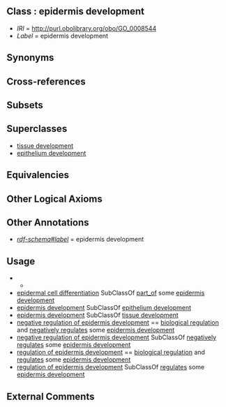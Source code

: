 
## Class : epidermis development

 * *IRI* = http://purl.obolibrary.org/obo/GO_0008544
 * *Label* = epidermis development

## Synonyms


## Cross-references


## Subsets


## Superclasses

 * [tissue development](../../GO/88/GO_0009888.md)
 * [epithelium development](../../GO/29/GO_0060429.md)

## Equivalencies


## Other Logical Axioms


## Other Annotations

 * *[rdf-schema#label](../../el/rdf-schema#label.md)* = epidermis development

## Usage

 * -
 * [epidermal cell differentiation](../../GO/13/GO_0009913.md) SubClassOf [part_of](../../BFO/50/BFO_0000050.md) some [epidermis development](../../GO/44/GO_0008544.md)
 * [epidermis development](../../GO/44/GO_0008544.md) SubClassOf [epithelium development](../../GO/29/GO_0060429.md)
 * [epidermis development](../../GO/44/GO_0008544.md) SubClassOf [tissue development](../../GO/88/GO_0009888.md)
 * [negative regulation of epidermis development](../../GO/83/GO_0045683.md) == [biological regulation](../../GO/07/GO_0065007.md) and [negatively regulates](../../RO/12/RO_0002212.md) some [epidermis development](../../GO/44/GO_0008544.md)
 * [negative regulation of epidermis development](../../GO/83/GO_0045683.md) SubClassOf [negatively regulates](../../RO/12/RO_0002212.md) some [epidermis development](../../GO/44/GO_0008544.md)
 * [regulation of epidermis development](../../GO/82/GO_0045682.md) == [biological regulation](../../GO/07/GO_0065007.md) and [regulates](../../RO/11/RO_0002211.md) some [epidermis development](../../GO/44/GO_0008544.md)
 * [regulation of epidermis development](../../GO/82/GO_0045682.md) SubClassOf [regulates](../../RO/11/RO_0002211.md) some [epidermis development](../../GO/44/GO_0008544.md)

## External Comments

